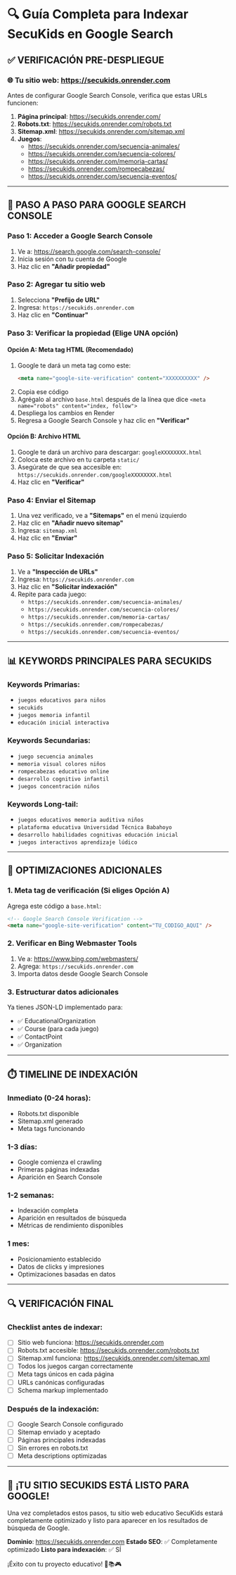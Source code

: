 # 🔍 Guía Completa para Indexar SecuKids en Google Search

## ✅ **VERIFICACIÓN PRE-DESPLIEGUE**

### 🌐 **Tu sitio web**: https://secukids.onrender.com

Antes de configurar Google Search Console, verifica que estas URLs funcionen:

1. **Página principal**: https://secukids.onrender.com/
2. **Robots.txt**: https://secukids.onrender.com/robots.txt
3. **Sitemap.xml**: https://secukids.onrender.com/sitemap.xml
4. **Juegos**:
   - https://secukids.onrender.com/secuencia-animales/
   - https://secukids.onrender.com/secuencia-colores/
   - https://secukids.onrender.com/memoria-cartas/
   - https://secukids.onrender.com/rompecabezas/
   - https://secukids.onrender.com/secuencia-eventos/

---

## 🚀 **PASO A PASO PARA GOOGLE SEARCH CONSOLE**

### **Paso 1: Acceder a Google Search Console**
1. Ve a: https://search.google.com/search-console/
2. Inicia sesión con tu cuenta de Google
3. Haz clic en **"Añadir propiedad"**

### **Paso 2: Agregar tu sitio web**
1. Selecciona **"Prefijo de URL"**
2. Ingresa: `https://secukids.onrender.com`
3. Haz clic en **"Continuar"**

### **Paso 3: Verificar la propiedad** (Elige UNA opción)

#### **Opción A: Meta tag HTML (Recomendado)**
1. Google te dará un meta tag como este:
   ```html
   <meta name="google-site-verification" content="XXXXXXXXXX" />
   ```
2. Copia ese código
3. Agrégalo al archivo `base.html` después de la línea que dice `<meta name="robots" content="index, follow">`
4. Despliega los cambios en Render
5. Regresa a Google Search Console y haz clic en **"Verificar"**

#### **Opción B: Archivo HTML**
1. Google te dará un archivo para descargar: `googleXXXXXXXX.html`
2. Coloca este archivo en tu carpeta `static/`
3. Asegúrate de que sea accesible en: `https://secukids.onrender.com/googleXXXXXXXX.html`
4. Haz clic en **"Verificar"**

### **Paso 4: Enviar el Sitemap**
1. Una vez verificado, ve a **"Sitemaps"** en el menú izquierdo
2. Haz clic en **"Añadir nuevo sitemap"**
3. Ingresa: `sitemap.xml`
4. Haz clic en **"Enviar"**

### **Paso 5: Solicitar Indexación**
1. Ve a **"Inspección de URLs"**
2. Ingresa: `https://secukids.onrender.com`
3. Haz clic en **"Solicitar indexación"**
4. Repite para cada juego:
   - `https://secukids.onrender.com/secuencia-animales/`
   - `https://secukids.onrender.com/secuencia-colores/`
   - `https://secukids.onrender.com/memoria-cartas/`
   - `https://secukids.onrender.com/rompecabezas/`
   - `https://secukids.onrender.com/secuencia-eventos/`

---

## 📊 **KEYWORDS PRINCIPALES PARA SECUKIDS**

### **Keywords Primarias:**
- `juegos educativos para niños`
- `secukids`
- `juegos memoria infantil`
- `educación inicial interactiva`

### **Keywords Secundarias:**
- `juego secuencia animales`
- `memoria visual colores niños`
- `rompecabezas educativo online`
- `desarrollo cognitivo infantil`
- `juegos concentración niños`

### **Keywords Long-tail:**
- `juegos educativos memoria auditiva niños`
- `plataforma educativa Universidad Técnica Babahoyo`
- `desarrollo habilidades cognitivas educación inicial`
- `juegos interactivos aprendizaje lúdico`

---

## 🎯 **OPTIMIZACIONES ADICIONALES**

### **1. Meta tag de verificación** (Si eliges Opción A)
Agrega este código a `base.html`:
```html
<!-- Google Search Console Verification -->
<meta name="google-site-verification" content="TU_CODIGO_AQUI" />
```

### **2. Verificar en Bing Webmaster Tools**
1. Ve a: https://www.bing.com/webmasters/
2. Agrega: `https://secukids.onrender.com`
3. Importa datos desde Google Search Console

### **3. Estructurar datos adicionales**
Ya tienes JSON-LD implementado para:
- ✅ EducationalOrganization
- ✅ Course (para cada juego)
- ✅ ContactPoint
- ✅ Organization

---

## ⏱️ **TIMELINE DE INDEXACIÓN**

### **Inmediato (0-24 horas):**
- Robots.txt disponible
- Sitemap.xml generado
- Meta tags funcionando

### **1-3 días:**
- Google comienza el crawling
- Primeras páginas indexadas
- Aparición en Search Console

### **1-2 semanas:**
- Indexación completa
- Aparición en resultados de búsqueda
- Métricas de rendimiento disponibles

### **1 mes:**
- Posicionamiento establecido
- Datos de clicks y impresiones
- Optimizaciones basadas en datos

---

## 🔍 **VERIFICACIÓN FINAL**

### **Checklist antes de indexar:**
- [ ] Sitio web funciona: https://secukids.onrender.com
- [ ] Robots.txt accesible: https://secukids.onrender.com/robots.txt
- [ ] Sitemap.xml funciona: https://secukids.onrender.com/sitemap.xml
- [ ] Todos los juegos cargan correctamente
- [ ] Meta tags únicos en cada página
- [ ] URLs canónicas configuradas
- [ ] Schema markup implementado

### **Después de la indexación:**
- [ ] Google Search Console configurado
- [ ] Sitemap enviado y aceptado
- [ ] Páginas principales indexadas
- [ ] Sin errores en robots.txt
- [ ] Meta descriptions optimizadas

---

## 🎉 **¡TU SITIO SECUKIDS ESTÁ LISTO PARA GOOGLE!**

Una vez completados estos pasos, tu sitio web educativo SecuKids estará completamente optimizado y listo para aparecer en los resultados de búsqueda de Google.

**Dominio**: https://secukids.onrender.com
**Estado SEO**: ✅ Completamente optimizado
**Listo para indexación**: ✅ SÍ

¡Éxito con tu proyecto educativo! 🌟📚🎮
